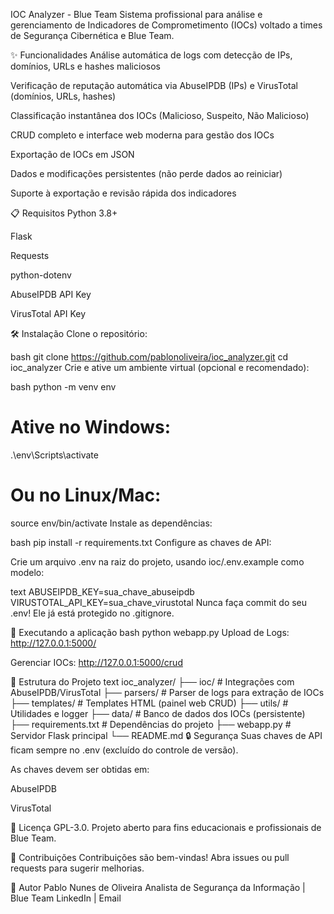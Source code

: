 IOC Analyzer - Blue Team
Sistema profissional para análise e gerenciamento de Indicadores de Comprometimento (IOCs) voltado a times de Segurança Cibernética e Blue Team.

✨ Funcionalidades
Análise automática de logs com detecção de IPs, domínios, URLs e hashes maliciosos

Verificação de reputação automática via AbuseIPDB (IPs) e VirusTotal (domínios, URLs, hashes)

Classificação instantânea dos IOCs (Malicioso, Suspeito, Não Malicioso)

CRUD completo e interface web moderna para gestão dos IOCs

Exportação de IOCs em JSON

Dados e modificações persistentes (não perde dados ao reiniciar)

Suporte à exportação e revisão rápida dos indicadores

📋 Requisitos
Python 3.8+

Flask

Requests

python-dotenv

AbuseIPDB API Key

VirusTotal API Key

🛠 Instalação
Clone o repositório:

bash
git clone https://github.com/pablonoliveira/ioc_analyzer.git
cd ioc_analyzer
Crie e ative um ambiente virtual (opcional e recomendado):

bash
python -m venv env
# Ative no Windows:
.\env\Scripts\activate
# Ou no Linux/Mac:
source env/bin/activate
Instale as dependências:

bash
pip install -r requirements.txt
Configure as chaves de API:

Crie um arquivo .env na raiz do projeto, usando ioc/.env.example como modelo:

text
ABUSEIPDB_KEY=sua_chave_abuseipdb
VIRUSTOTAL_API_KEY=sua_chave_virustotal
Nunca faça commit do seu .env! Ele já está protegido no .gitignore.

🚀 Executando a aplicação
bash
python webapp.py
Upload de Logs: http://127.0.0.1:5000/

Gerenciar IOCs: http://127.0.0.1:5000/crud

📁 Estrutura do Projeto
text
ioc_analyzer/
├── ioc/                 # Integrações com AbuseIPDB/VirusTotal
├── parsers/             # Parser de logs para extração de IOCs
├── templates/           # Templates HTML (painel web CRUD)
├── utils/               # Utilidades e logger
├── data/                # Banco de dados dos IOCs (persistente)
├── requirements.txt     # Dependências do projeto
├── webapp.py            # Servidor Flask principal
└── README.md
🔒 Segurança
Suas chaves de API ficam sempre no .env (excluído do controle de versão).

As chaves devem ser obtidas em:

AbuseIPDB

VirusTotal

📝 Licença
GPL-3.0. Projeto aberto para fins educacionais e profissionais de Blue Team.

🤝 Contribuições
Contribuições são bem-vindas! Abra issues ou pull requests para sugerir melhorias.

👤 Autor
Pablo Nunes de Oliveira
Analista de Segurança da Informação | Blue Team
LinkedIn | Email